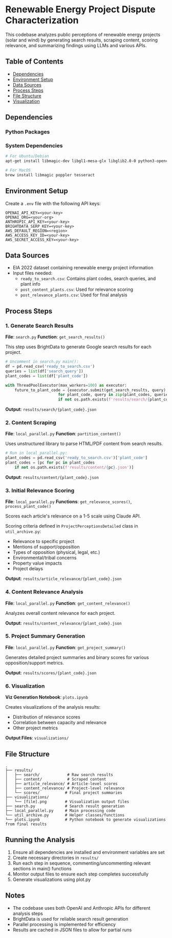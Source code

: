# Renewable Energy Project Dispute Characterization

This codebase analyzes public perceptions of renewable energy projects (solar and wind) by generating search results, scraping content, scoring relevance, and summarizing findings using LLMs and various APIs.

## Table of Contents
- [Dependencies](#dependencies)
- [Environment Setup](#environment-setup)
- [Data Sources](#data-sources)
- [Process Steps](#process-steps)
- [File Structure](#file-structure)
- [Visualization](#visualization)

## Dependencies

### Python Packages

### System Dependencies

```bash
# For Ubuntu/Debian
apt-get install libmagic-dev libgl1-mesa-glx libglib2.0-0 python3-opencv poppler-utils tesseract-ocr

# For MacOS
brew install libmagic poppler tesseract
```

## Environment Setup

Create a `.env` file with the following API keys:

```
OPENAI_API_KEY=<your-key>
OPENAI_ORG=<your-org>
ANTHROPIC_API_KEY=<your-key>
BRIGHTDATA_SERP_KEY=<your-key>
AWS_DEFAULT_REGION=<region>
AWS_ACCESS_KEY_ID=<your-key>
AWS_SECRET_ACCESS_KEY=<your-key>
```

## Data Sources

- EIA 2022 dataset containing renewable energy project information
- Input files needed:
  - `ready_to_search.csv`: Contains plant codes, search queries, and plant info
  - `post_content_plants.csv`: Used for relevance scoring
  - `post_relevance_plants.csv`: Used for final analysis

## Process Steps

### 1. Generate Search Results
**File**: `search.py`
**Function**: `get_search_results()`

This step uses BrightData to generate Google search results for each project.

```python
# Uncomment in search.py main():
df = pd.read_csv('ready_to_search.csv')
queries = list(df['search_query'])
plant_codes = list(df['plant_code'])

with ThreadPoolExecutor(max_workers=100) as executor:
    future_to_plant_code = {executor.submit(get_search_results, query): plant_code
                       for plant_code, query in zip(plant_codes, queries)
                       if not os.path.exists(f'results/search/{plant_code}.json')}
```

**Output**: `results/search/{plant_code}.json`

### 2. Content Scraping
**File**: `local_parallel.py`
**Function**: `partition_content()`

Uses unstructured library to parse HTML/PDF content from search results.

```python
# Run in local_parallel.py:
plant_codes = pd.read_csv('ready_to_search.csv')['plant_code']
plant_codes = [pc for pc in plant_codes
    if not os.path.exists(f'results/content/{pc}.json')]
```

**Output**: `results/content/{plant_code}.json`

### 3. Initial Relevance Scoring
**File**: `local_parallel.py`
**Functions**: `get_relevance_scores()`, `process_plant_code()`

Scores each article's relevance on a 1-5 scale using Claude API.

Scoring criteria defined in `ProjectPerceptionsDetailed` class in `util_archive.py`:
- Relevance to specific project
- Mentions of support/opposition
- Types of opposition (physical, legal, etc.)
- Environmental/tribal concerns
- Property value impacts
- Project delays

**Output**: `results/article_relevance/{plant_code}.json`

### 4. Content Relevance Analysis
**File**: `local_parallel.py`
**Function**: `get_content_relevance()`

Analyzes overall content relevance for each project.

**Output**: `results/content_relevance/{plant_code}.json`

### 5. Project Summary Generation
**File**: `local_parallel.py`
**Function**: `get_project_summary()`

Generates detailed project summaries and binary scores for various opposition/support metrics.

**Output**: `results/scores/{plant_code}.json`

### 6. Visualization
**Viz Generation Notebook**: `plots.ipynb`

Creates visualizations of the analysis results:
- Distribution of relevance scores
- Correlation between capacity and relevance
- Other project metrics

**Output Files**: `visualizations/`


## File Structure

```
.
├── results/
│   ├── search/            # Raw search results
│   ├── content/           # Scraped content
│   ├── article_relevance/ # Article-level scores
│   ├── content_relevance/ # Project-level relevance
│   └── scores/           # Final project summaries
├── visualizations/
│   └── [file].png        # Visualization output files
├── search.py             # Search result generation
├── local_parallel.py     # Main processing code
└── util_archive.py       # Helper classes/functions
└── plots.ipynb           # Python notebook to generate visualizations from final results
```

## Running the Analysis

1. Ensure all dependencies are installed and environment variables are set
2. Create necessary directories in `results/`
3. Run each step in sequence, commenting/uncommenting relevant sections in main() functions
4. Monitor output files to ensure each step completes successfully
5. Generate visualizations using plot.py

## Notes

- The codebase uses both OpenAI and Anthropic APIs for different analysis steps
- BrightData is used for reliable search result generation
- Parallel processing is implemented for efficiency
- Results are cached in JSON files to allow for partial runs
```